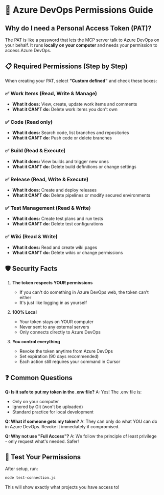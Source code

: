 # 🔐 Azure DevOps Permissions Guide

## Why do I need a Personal Access Token (PAT)?

The PAT is like a password that lets the MCP server talk to Azure DevOps on your behalf. It runs **locally on your computer** and needs your permission to access Azure DevOps.

## 📋 Required Permissions (Step by Step)

When creating your PAT, select **"Custom defined"** and check these boxes:

### ✅ Work Items (Read, Write & Manage)
- **What it does:** View, create, update work items and comments
- **What it CAN'T do:** Delete work items you don't own

### ✅ Code (Read only)
- **What it does:** Search code, list branches and repositories
- **What it CAN'T do:** Push code or delete branches

### ✅ Build (Read & Execute)
- **What it does:** View builds and trigger new ones
- **What it CAN'T do:** Delete build definitions or change settings

### ✅ Release (Read, Write & Execute)
- **What it does:** Create and deploy releases
- **What it CAN'T do:** Delete pipelines or modify secured environments

### ✅ Test Management (Read & Write)
- **What it does:** Create test plans and run tests
- **What it CAN'T do:** Delete test configurations

### ✅ Wiki (Read & Write)
- **What it does:** Read and create wiki pages
- **What it CAN'T do:** Delete wikis or change permissions

## 🛡️ Security Facts

1. **The token respects YOUR permissions**
   - If you can't do something in Azure DevOps web, the token can't either
   - It's just like logging in as yourself

2. **100% Local**
   - Your token stays on YOUR computer
   - Never sent to any external servers
   - Only connects directly to Azure DevOps

3. **You control everything**
   - Revoke the token anytime from Azure DevOps
   - Set expiration (90 days recommended)
   - Each action still requires your command in Cursor

## ❓ Common Questions

**Q: Is it safe to put my token in the .env file?**
A: Yes! The .env file is:
- Only on your computer
- Ignored by Git (won't be uploaded)
- Standard practice for local development

**Q: What if someone gets my token?**
A: They can only do what YOU can do in Azure DevOps. Revoke it immediately if compromised.

**Q: Why not use "Full Access"?**
A: We follow the principle of least privilege - only request what's needed. Safer!

## 🧪 Test Your Permissions

After setup, run:
```bash
node test-connection.js
```

This will show exactly what projects you have access to! 